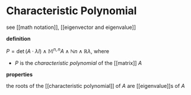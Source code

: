 # Characteristic Polynomial

see [[math notation]], [[eigenvector and eigenvalue]]

**definition**

$P = \det (A \cdot \lambda I) \land \mathbb M^{n, n} A \land \mathbb N n \land \mathbb R \lambda$, where

- $P$ is the _characteristic polynomial_ of the [[matrix]] $A$

**properties**

the roots of the [[characteristic polynomial]] of $A$ are [[eigenvalue]]s of $A$
